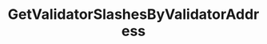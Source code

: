 ---
title: GetValidatorSlashesByValidatorAddress
api:
  file: consensus-client-api.json
  operationId: get_distribution-validators-validator-address-slashes
hidden: false
---